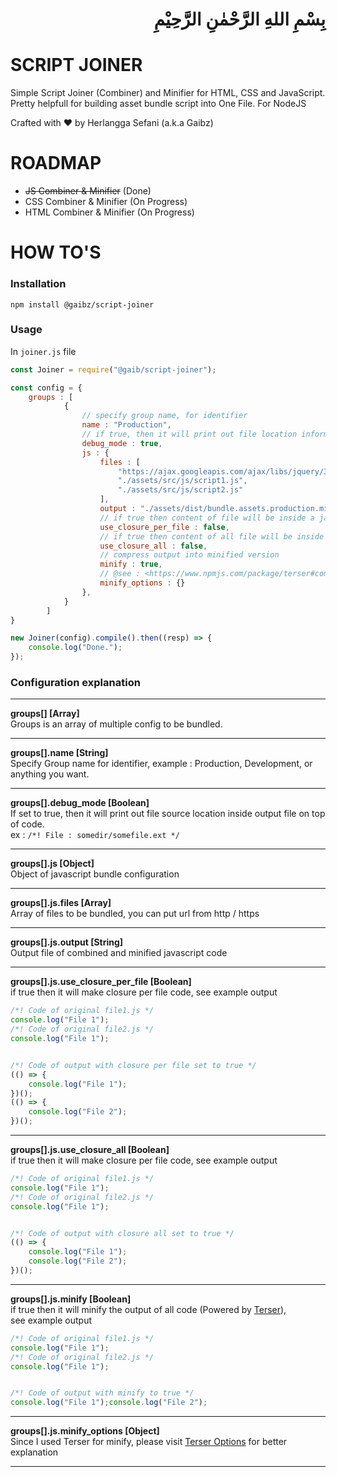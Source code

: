 <h1 align="right">بِسْمِ اللهِ الرَّحْمٰنِ الرَّحِيْمِ</h1>

# SCRIPT JOINER
Simple Script Joiner (Combiner) and Minifier for HTML, CSS and JavaScript. Pretty helpfull for building asset bundle script into One File. For NodeJS

Crafted with :heart: by Herlangga Sefani (a.k.a Gaibz) 

# ROADMAP
<ul>
    <li><strike>JS Combiner & Minifier</strike> (Done) </li>
    <li>CSS Combiner & Minifier (On Progress)</li>
    <li>HTML Combiner & Minifier (On Progress)</li>
</ul>


# HOW TO'S 

### Installation
`npm install @gaibz/script-joiner`

### Usage

In `joiner.js` file
```javascript
const Joiner = require("@gaib/script-joiner");

const config = {
    groups : [
            {
                // specify group name, for identifier
                name : "Production",
                // if true, then it will print out file location information inside output file
                debug_mode : true,
                js : {
                    files : [
                        "https://ajax.googleapis.com/ajax/libs/jquery/3.5.1/jquery.min.js",
                        "./assets/src/js/script1.js",
                        "./assets/src/js/script2.js"
                    ],
                    output : "./assets/dist/bundle.assets.production.min.js",
                    // if true then content of file will be inside a javascript closure function. ()()
                    use_closure_per_file : false,
                    // if true then content of all file will be inside javascript closure function
                    use_closure_all : false,
                    // compress output into minified version
                    minify : true,
                    // @see : <https://www.npmjs.com/package/terser#compress-options>
                    minify_options : {}
                },
            }
        ]
}

new Joiner(config).compile().then((resp) => {
    console.log("Done.");
}); 
```


### Configuration explanation
<hr />
<b>groups[] [Array]</b><br /> Groups is an array of multiple config to be bundled. <hr />

<b>groups[].name [String]</b><br /> 
Specify Group name for identifier, example : Production, Development, or anything you want. <hr />

<b>groups[].debug_mode [Boolean]</b><br /> 
If set to true, then it will print out file source location inside output file on top of code. <br />
ex : `/*! File : somedir/somefile.ext */`
<hr />

<b>groups[].js [Object]</b><br /> 
Object of javascript bundle configuration
<hr />

<b>groups[].js.files [Array]</b><br /> 
Array of files to be bundled, you can put url from http / https
<hr />

<b>groups[].js.output [String]</b><br /> 
Output file of combined and minified javascript code
<hr />

<b>groups[].js.use_closure_per_file [Boolean]</b><br /> 
if true then it will make closure per file code, see example output
```javascript
/*! Code of original file1.js */
console.log("File 1");
/*! Code of original file2.js */
console.log("File 1");


/*! Code of output with closure per file set to true */
(() => {
    console.log("File 1");
})();
(() => {
    console.log("File 2");
})();
```
<hr />

<b>groups[].js.use_closure_all [Boolean]</b><br /> 
if true then it will make closure per file code, see example output
```javascript
/*! Code of original file1.js */
console.log("File 1");
/*! Code of original file2.js */
console.log("File 1");


/*! Code of output with closure all set to true */
(() => {
    console.log("File 1");
    console.log("File 2");
})();
```
<hr />


<b>groups[].js.minify [Boolean]</b><br /> 
if true then it will minify the output of all code (Powered by [Terser](https://www.npmjs.com/package/terser)),  
see example output
```javascript
/*! Code of original file1.js */
console.log("File 1");
/*! Code of original file2.js */
console.log("File 1");


/*! Code of output with minify to true */
console.log("File 1");console.log("File 2");
```
<hr />

<b>groups[].js.minify_options [Object]</b><br /> 
Since I used Terser for minify, please visit [Terser Options](https://www.npmjs.com/package/terser#compress-options) for better explanation
<hr />